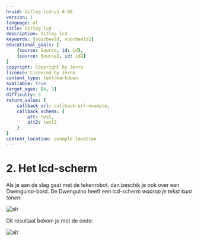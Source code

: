 ```yaml
---
hruid: Uitleg lcd-v1.0.00
version: 1
language: nl
title: Uitleg lcd
description: Uitleg lcd
keywords: [voorbeeld, voorbeeld2]
educational_goals: [
    {source: Source, id: id}, 
    {source: Source2, id: id2}
]
copyright: Copyright by Jerro
licence: Licenced by Jerro
content_type: text/markdown
available: true
target_ages: [4, 3]
difficulty: 3
return_value: {
    callback_url: callback-url-example,
    callback_schema: {
        att: test,
        att2: test2
    }
}
content_location: example-location
---
```


# 2. Het lcd-scherm

Als je aan de slag gaat met de tekenrobot, dan beschik je ook over een Dwenguino-bord. De Dwenguino heeft een lcd-scherm *waarop je tekst kunt tonen*:

![alt](https://scholen.dwengo.org/static/uitleglcd.png "Afb. moederbordje")

Dit resultaat bekom je met de code:

![alt](https://scholen.dwengo.org/static/amuseerje.png "Afb. code")